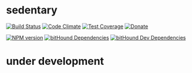 # sedentary

[![Build Status](https://travis-ci.org/iccicci/sedentary.png)](https://travis-ci.org/iccicci/sedentary)
[![Code Climate](https://codeclimate.com/github/iccicci/sedentary/badges/gpa.svg)](https://codeclimate.com/github/iccicci/sedentary)
[![Test Coverage](https://codeclimate.com/github/iccicci/sedentary/badges/coverage.svg)](https://codeclimate.com/github/iccicci/sedentary/coverage)
[![Donate](http://img.shields.io/bitcoin/donate.png?color=blue)](https://www.coinbase.com/cicci)

[![NPM version](https://badge.fury.io/js/sedentary.svg)](https://www.npmjs.com/package/sedentary)
[![bitHound Dependencies](https://www.bithound.io/github/iccicci/sedentary/badges/dependencies.svg)](https://www.bithound.io/github/iccicci/sedentary/master/dependencies/npm)
[![bitHound Dev Dependencies](https://www.bithound.io/github/iccicci/sedentary/badges/devDependencies.svg)](https://www.bithound.io/github/iccicci/sedentary/master/dependencies/npm)

# under development
